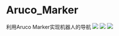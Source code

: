 # Aruco_Marker
利用Aruco Marker实现机器人的导航
<img src="https://github.com/yongweixie/Aruco_Marker/blob/master/1.png">
<img src="https://github.com/yongweixie/Aruco_Marker/blob/master/2.png">
<img src="https://github.com/yongweixie/Aruco_Marker/blob/master/3.png">

